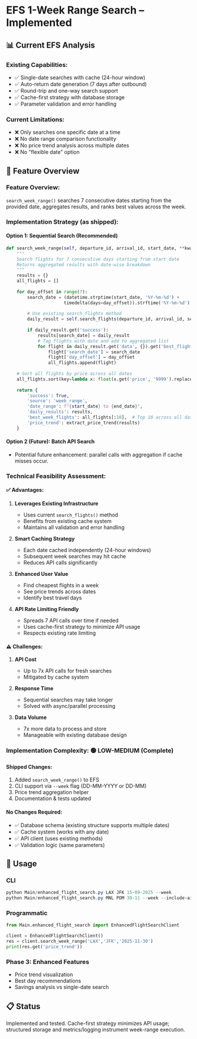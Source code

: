 # EFS 1-Week Range Search – Implemented

## 📊 Current EFS Analysis

### **Existing Capabilities:**
- ✅ Single-date searches with cache (24-hour window)
- ✅ Auto-return date generation (7 days after outbound)  
- ✅ Round-trip and one-way search support
- ✅ Cache-first strategy with database storage
- ✅ Parameter validation and error handling

### **Current Limitations:**
- ❌ Only searches one specific date at a time
- ❌ No date range comparison functionality
- ❌ No price trend analysis across multiple dates
- ❌ No "flexible date" option

## 🎯 Feature Overview

### **Feature Overview:**
`search_week_range()` searches 7 consecutive dates starting from the provided date, aggregates results, and ranks best values across the week.

### **Implementation Strategy (as shipped):**

#### **Option 1: Sequential Search (Recommended)**
```python
def search_week_range(self, departure_id, arrival_id, start_date, **kwargs):
    """
    Search flights for 7 consecutive days starting from start_date
    Returns aggregated results with date-wise breakdown
    """
    results = {}
    all_flights = []
    
    for day_offset in range(7):
        search_date = (datetime.strptime(start_date, '%Y-%m-%d') + 
                      timedelta(days=day_offset)).strftime('%Y-%m-%d')
        
        # Use existing search_flights method
        daily_result = self.search_flights(departure_id, arrival_id, search_date, **kwargs)
        
        if daily_result.get('success'):
            results[search_date] = daily_result
            # Tag flights with date and add to aggregated list
            for flight in daily_result.get('data', {}).get('best_flights', []):
                flight['search_date'] = search_date
                flight['day_offset'] = day_offset
                all_flights.append(flight)
    
    # Sort all flights by price across all dates
    all_flights.sort(key=lambda x: float(x.get('price', '9999').replace(' USD', '')))
    
    return {
        'success': True,
        'source': 'week_range',
        'date_range': f"{start_date} to {end_date}",
        'daily_results': results,
        'best_week_flights': all_flights[:10],  # Top 10 across all dates
        'price_trend': extract_price_trend(results)
    }
```

#### **Option 2 (Future): Batch API Search**
- Potential future enhancement: parallel calls with aggregation if cache misses occur.

### **Technical Feasibility Assessment:**

#### **✅ Advantages:**
1. **Leverages Existing Infrastructure**
   - Uses current `search_flights()` method
   - Benefits from existing cache system
   - Maintains all validation and error handling

2. **Smart Caching Strategy**
   - Each date cached independently (24-hour windows)
   - Subsequent week searches may hit cache
   - Reduces API calls significantly

3. **Enhanced User Value**
   - Find cheapest flights in a week
   - See price trends across dates
   - Identify best travel days

4. **API Rate Limiting Friendly**
   - Spreads 7 API calls over time if needed
   - Uses cache-first strategy to minimize API usage
   - Respects existing rate limiting

#### **⚠️ Challenges:**
1. **API Cost**
   - Up to 7x API calls for fresh searches
   - Mitigated by cache system

2. **Response Time**
   - Sequential searches may take longer
   - Solved with async/parallel processing

3. **Data Volume**
   - 7x more data to process and store
   - Manageable with existing database design

### **Implementation Complexity: 🟢 LOW-MEDIUM (Complete)**

#### **Shipped Changes:**
1. Added `search_week_range()` to EFS
2. CLI support via `--week` flag (DD-MM-YYYY or DD-MM)
3. Price trend aggregation helper
4. Documentation & tests updated

#### **No Changes Required:**
- ✅ Database schema (existing structure supports multiple dates)
- ✅ Cache system (works with any date)
- ✅ API client (uses existing methods)
- ✅ Validation logic (same parameters)

## 🚀 Usage

### CLI
```powershell
python Main/enhanced_flight_search.py LAX JFK 15-09-2025 --week
python Main/enhanced_flight_search.py MNL POM 30-11 --week --include-airlines PX --max-price 800
```

### Programmatic
```python
from Main.enhanced_flight_search import EnhancedFlightSearchClient

client = EnhancedFlightSearchClient()
res = client.search_week_range('LAX','JFK','2025-11-30')
print(res.get('price_trend'))
```

### **Phase 3: Enhanced Features**
- Price trend visualization
- Best day recommendations
- Savings analysis vs single-date search

## 📋 Status

Implemented and tested. Cache-first strategy minimizes API usage; structured storage and metrics/logging instrument week-range execution.
